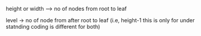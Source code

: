 height or width --> no of nodes from root to leaf

level -> no of node from after root to leaf (i.e,  height-1   this is only for under statnding coding is different for both) 
